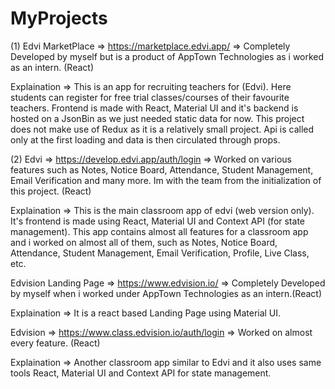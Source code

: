 # MyProjects

(1) Edvi MarketPlace => https://marketplace.edvi.app/ => Completely Developed by myself but is a product of AppTown Technologies as i worked as an intern. (React)
    
Explaination => This is an app for recruiting teachers for (Edvi). Here students can register for free trial classes/courses of their favourite teachers. Frontend is made with React, Material UI and it's backend is hosted on a JsonBin as we just needed static data for now. This project does not make use of Redux as it is a relatively small project. Api is called only at the first loading and data is then circulated through props.

(2) Edvi => https://develop.edvi.app/auth/login => Worked on various features such as Notes, Notice Board, Attendance, Student Management, Email Verification and many more. Im with the team from the initialization of this project. (React)

Explaination => This is the main classroom app of edvi (web version only). It's frontend is made using React, Material UI and Context API (for state management). This app contains almost all features for a classroom app and i worked on almost all of them, such as Notes, Notice Board, Attendance, Student Management, Email Verification, Profile, Live Class, etc. 

Edvision Landing Page => https://www.edvision.io/ => Completely Developed by myself when i worked under AppTown Technologies as an intern.(React)

Explaination => It is a react based Landing Page using Material UI.

Edvision => https://www.class.edvision.io/auth/login => Worked on almost every feature. (React)

Explaination => Another classroom app similar to Edvi and it also uses same tools React, Material UI and Context API for state management.
